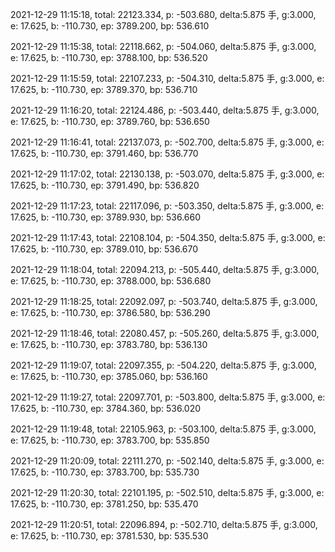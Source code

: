 2021-12-29 11:15:18, total: 22123.334, p: -503.680, delta:5.875 手, g:3.000, e: 17.625, b: -110.730, ep: 3789.200, bp: 536.610

2021-12-29 11:15:38, total: 22118.662, p: -504.060, delta:5.875 手, g:3.000, e: 17.625, b: -110.730, ep: 3788.100, bp: 536.520

2021-12-29 11:15:59, total: 22107.233, p: -504.310, delta:5.875 手, g:3.000, e: 17.625, b: -110.730, ep: 3789.370, bp: 536.710

2021-12-29 11:16:20, total: 22124.486, p: -503.440, delta:5.875 手, g:3.000, e: 17.625, b: -110.730, ep: 3789.760, bp: 536.650

2021-12-29 11:16:41, total: 22137.073, p: -502.700, delta:5.875 手, g:3.000, e: 17.625, b: -110.730, ep: 3791.460, bp: 536.770

2021-12-29 11:17:02, total: 22130.138, p: -503.070, delta:5.875 手, g:3.000, e: 17.625, b: -110.730, ep: 3791.490, bp: 536.820

2021-12-29 11:17:23, total: 22117.096, p: -503.350, delta:5.875 手, g:3.000, e: 17.625, b: -110.730, ep: 3789.930, bp: 536.660

2021-12-29 11:17:43, total: 22108.104, p: -504.350, delta:5.875 手, g:3.000, e: 17.625, b: -110.730, ep: 3789.010, bp: 536.670

2021-12-29 11:18:04, total: 22094.213, p: -505.440, delta:5.875 手, g:3.000, e: 17.625, b: -110.730, ep: 3788.000, bp: 536.680

2021-12-29 11:18:25, total: 22092.097, p: -503.740, delta:5.875 手, g:3.000, e: 17.625, b: -110.730, ep: 3786.580, bp: 536.290

2021-12-29 11:18:46, total: 22080.457, p: -505.260, delta:5.875 手, g:3.000, e: 17.625, b: -110.730, ep: 3783.780, bp: 536.130

2021-12-29 11:19:07, total: 22097.355, p: -504.220, delta:5.875 手, g:3.000, e: 17.625, b: -110.730, ep: 3785.060, bp: 536.160

2021-12-29 11:19:27, total: 22097.701, p: -503.800, delta:5.875 手, g:3.000, e: 17.625, b: -110.730, ep: 3784.360, bp: 536.020

2021-12-29 11:19:48, total: 22105.963, p: -503.100, delta:5.875 手, g:3.000, e: 17.625, b: -110.730, ep: 3783.700, bp: 535.850

2021-12-29 11:20:09, total: 22111.270, p: -502.140, delta:5.875 手, g:3.000, e: 17.625, b: -110.730, ep: 3783.700, bp: 535.730

2021-12-29 11:20:30, total: 22101.195, p: -502.510, delta:5.875 手, g:3.000, e: 17.625, b: -110.730, ep: 3781.250, bp: 535.470

2021-12-29 11:20:51, total: 22096.894, p: -502.710, delta:5.875 手, g:3.000, e: 17.625, b: -110.730, ep: 3781.530, bp: 535.530